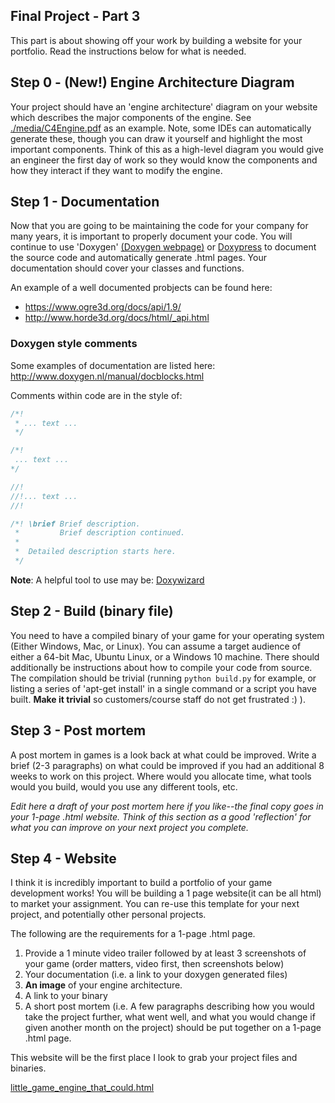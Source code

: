 ## Final Project - Part 3

This part is about showing off your work by building a website for your portfolio. Read the instructions below for what is needed.

## Step 0 - (New!) Engine Architecture Diagram

Your project should have an 'engine architecture' diagram on your website which describes the major components of the engine. See [./media/C4Engine.pdf](./media/C4Engine.pdf) as an example. Note, some IDEs can automatically generate these, though you can draw it yourself and highlight the most important components. Think of this as a high-level diagram you would give an engineer the first day of work so they would know the components and how they interact if they want to modify the engine.

## Step 1 - Documentation

Now that you are going to be maintaining the code for your company for many years, it is important to properly document your code. You will continue to use 'Doxygen' <a href="http://www.doxygen.nl/">(Doxygen webpage)</a> or [Doxypress](https://www.copperspice.com/documentation-doxypress.html) to document the source code and automatically generate .html pages. Your documentation should cover your classes and functions.

An example of a well documented probjects can be found here: 

- https://www.ogre3d.org/docs/api/1.9/
- http://www.horde3d.org/docs/html/_api.html

### Doxygen style comments

Some examples of documentation are listed here: http://www.doxygen.nl/manual/docblocks.html 

Comments within code are in the style of:

```cpp
/*!
 * ... text ...
 */

/*!
 ... text ...
*/

//!
//!... text ...
//!

/*! \brief Brief description.
 *         Brief description continued.
 *
 *  Detailed description starts here.
 */

```
**Note**: A helpful tool to use may be: [Doxywizard](http://www.doxygen.nl/manual/doxywizard_usage.html)

## Step 2 - Build (binary file)
You need to have a compiled binary of your game for your operating system (Either Windows, Mac, or Linux). You can assume a target audience of either a 64-bit Mac, Ubuntu Linux, or a Windows 10 machine. There should additionally be instructions about how to compile your code from source. The compilation should be trivial (running `python build.py` for example, or listing a series of 'apt-get install' in a single command or a script you have built. **Make it trivial** so customers/course staff do not get frustrated :) ).

## Step 3 - Post mortem
A post mortem in games is a look back at what could be improved. Write a brief (2-3 paragraphs) on what could be improved if you had an additional 8 weeks to work on this project. Where would you allocate time, what tools would you build, would you use any different tools, etc.

*Edit here a draft of your post mortem here if you like--the final copy goes in your 1-page .html website. Think of this section as a good 'reflection' for what you can improve on your next project you complete.*

## Step 4 - Website

I think it is incredibly important to build a portfolio of your game development works! You will be building a 1 page website(it can be all html) to market your assignment. You can re-use this template for your next project, and potentially other personal projects.

The following are the requirements for a 1-page .html page.

1. Provide a 1 minute video trailer followed by at least 3 screenshots of your game (order matters, video first, then screenshots below)
2. Your documentation (i.e. a link to your doxygen generated files)
3. **An image** of your engine architecture.
4. A link to your binary
5. A short post mortem (i.e. A few paragraphs describing how you would take the project further, what went well, and what you would change if given another month on the project) should be put together on a 1-page .html page. 

This website will be the first place I look to grab your project files and binaries. 

[little_game_engine_that_could.html](./website/little_game_engine_that_could.html)
